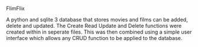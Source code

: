 FlimFlix

A python and sqlite 3 database that stores movies and films can be added, delete and updated. 
The Create Read Update and Delete functions were created within in seperate files.
This was then combined using a simple user interface which allows any CRUD function to be applied to the database.
